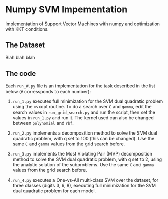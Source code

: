 # Numpy SVM Impementation

Implementation of Support Vector Machines with numpy and optimization with KKT conditions.

## The Dataset

Blah blah blah


## The code

Each `run_#.py` file is an implementation for the task described in the list below (`#` corressponds to each number):

1. `run_1.py` executes full minimization for the SVM dual quadratic problem using the cvxopt routine. To do a search over `C` and `gamma`, edit the search values in `run_grid_search.py` and run the script, then set the values in `run_1.py` and run it. The kernel used can also be changed between `polynomial` and `rbf`.

2. `run_2.py` implements a decomposition method to solve the SVM dual quadratic problem, with q set to 100 (this can be changed). Use the same `C` and `gamma` values from the grid search before.

3. `run_3.py` implements the Most Violating Pair (MVP) decomposition method to solve the SVM dual quadratic problem, with q set to 2, using the analytic solution of the subproblems. Use the same `C` and `gamma` values from the grid search before.

4. `run_4.py` executes a One-vs-All multi-class SVM over the dataset, for three classes (digits 3, 6, 8), executing full minimization for the SVM dual quadratic problem for each model.